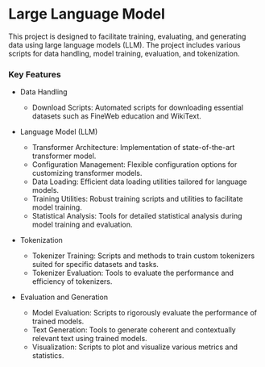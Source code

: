 # Large Language Model

This project is designed to facilitate training, evaluating, and generating data using large language models (LLM). The project includes various scripts for data handling, model training, evaluation, and tokenization.

### Key Features
- Data Handling

    - Download Scripts: Automated scripts for downloading essential datasets such as FineWeb education and WikiText.

- Language Model (LLM)

    - Transformer Architecture: Implementation of state-of-the-art transformer model.
    - Configuration Management: Flexible configuration options for customizing transformer models.
    - Data Loading: Efficient data loading utilities tailored for language models.
    - Training Utilities: Robust training scripts and utilities to facilitate model training.
    - Statistical Analysis: Tools for detailed statistical analysis during model training and evaluation.

- Tokenization

    - Tokenizer Training: Scripts and methods to train custom tokenizers suited for specific datasets and tasks.
    - Tokenizer Evaluation: Tools to evaluate the performance and efficiency of tokenizers.

- Evaluation and Generation

    - Model Evaluation: Scripts to rigorously evaluate the performance of trained models.
    - Text Generation: Tools to generate coherent and contextually relevant text using trained models.
    - Visualization: Scripts to plot and visualize various metrics and statistics.